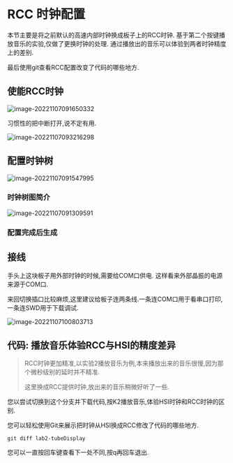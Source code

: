 # RCC 时钟配置

本节主要是将之前默认的高速内部时钟换成板子上的RCC时钟. 基于第二个按键播放音乐的实验,仅做了更换时钟的处理. 通过播放出的音乐可以体验到两者时钟精度上的差别.

最后使用git查看RCC配置改变了代码的哪些地方.

## 使能RCC时钟

![image-20221107091650332](https://my-blogs-imgs-1312546167.cos.ap-nanjing.myqcloud.com//image-20221107091650332.png)

习惯性的把中断打开,说不定有用.

![image-20221107093216298](https://my-blogs-imgs-1312546167.cos.ap-nanjing.myqcloud.com//image-20221107093216298.png)

## 配置时钟树

![image-20221107091547995](https://my-blogs-imgs-1312546167.cos.ap-nanjing.myqcloud.com//image-20221107091547995.png)

### 时钟树图简介

![image-20221107091309591](https://my-blogs-imgs-1312546167.cos.ap-nanjing.myqcloud.com//image-20221107091309591.png)



### 配置完成后生成



## 接线

手头上这块板子用外部时钟的时候,需要给COM口供电. 这样看来外部晶振的电源来源于COM口.

来回切换插口比较麻烦,这里建议给板子连两条线.一条连COM口用于看串口打印,一条连SWD用于下载调试.

![image-20221107100803713](https://my-blogs-imgs-1312546167.cos.ap-nanjing.myqcloud.com//image-20221107100803713.png)





## 代码: 播放音乐体验RCC与HSI的精度差异

> RCC时钟更加精准,以实验2播放音乐为例,本来播放出来的音乐很慢,因为那个微秒级别的延时并不精准.
>
> 这里换成RCC提供时钟,放出来的音乐稍微好听了一些.

您以尝试切换到这个分支并下载代码,按K2播放音乐,体验HSI时钟和RCC时钟的区别.

您可以轻松使用Git来展示把时钟从HSI换成RCC修改了代码的哪些地方.

```shell
git diff lab2-tubeDisplay
```

您可以一直按回车键查看下一处不同,按q再回车退出.